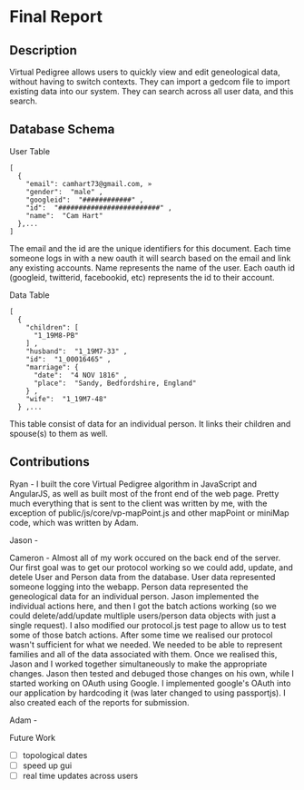 Final Report
============

Description
-----------
Virtual Pedigree allows users to quickly view and edit geneological data, without having to switch contexts.  They can import a gedcom file to import existing data into our system.  They can search across all user data, and this search.

Database Schema
---------------
User Table
```
[
  {
    "email": camhart73@gmail.com, »
    "gender":  "male" ,
    "googleid":  "############" ,
    "id":  "#########################" ,
    "name":  "Cam Hart"
  },...
]
```
The email and the id are the unique identifiers for this document.  Each time someone logs in with a new oauth it will search based on the email and link any existing accounts.  Name represents the name of the user.  Each oauth id (googleid, twitterid, facebookid, etc) represents the id to their account.

Data Table
```
[
  {
    "children": [
      "1_19M8-PB"
    ] ,
    "husband":  "1_19M7-33" ,
    "id":  "1_00016465" ,
    "marriage": {
      "date":  "4 NOV 1816" ,
      "place":  "Sandy, Bedfordshire, England"
    } ,
    "wife":  "1_19M7-48"
  } ,...
```
This table consist of data for an individual person.  It links their children and spouse(s) to them as well.

Contributions
-------------
Ryan - I built the core Virtual Pedigree algorithm in JavaScript and AngularJS, as well as built most of the front end of the web page. Pretty much everything that is sent to the client was written by me, with the exception of public/js/core/vp-mapPoint.js and other mapPoint or miniMap code, which was written by Adam.

Jason -

Cameron - Almost all of my work occured on the back end of the server.  Our first goal was to get our protocol working so we could add, update, and detele User and Person data from the database.  User data represented someone logging into the webapp.  Person data represented the geneological data for an individual person.  Jason implemented the individual actions here, and then I got the batch actions working (so we could delete/add/update multliple users/person data objects with just a single request).  I also modified our protocol.js test page to allow us to test some of those batch actions.  After some time we realised our protocol wasn't sufficient for what we needed.  We needed to be able to represent families and all of the data associated with them.  Once we realised this, Jason and I worked together simultaneously to make the appropriate changes.  Jason then tested and debuged those changes on his own, while I started working on OAuth using Google.  I implemented google's OAuth into our application by hardcoding it (was later changed to using passportjs).  I also created each of the reports for submission.

Adam -


Future Work
- [ ] topological dates
- [ ] speed up gui
- [ ] real time updates across users